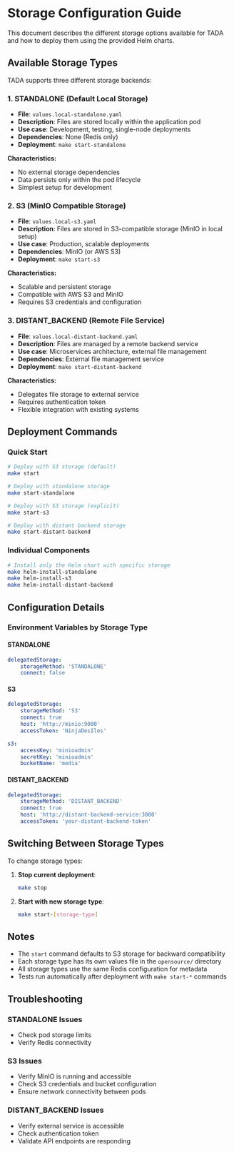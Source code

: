 # Storage Configuration Guide

This document describes the different storage options available for TADA and how to deploy them using the provided Helm charts.

## Available Storage Types

TADA supports three different storage backends:

### 1. STANDALONE (Default Local Storage)
- **File**: `values.local-standalone.yaml`
- **Description**: Files are stored locally within the application pod
- **Use case**: Development, testing, single-node deployments
- **Dependencies**: None (Redis only)
- **Deployment**: `make start-standalone`

**Characteristics:**
- No external storage dependencies
- Data persists only within the pod lifecycle
- Simplest setup for development

### 2. S3 (MinIO Compatible Storage)
- **File**: `values.local-s3.yaml`
- **Description**: Files are stored in S3-compatible storage (MinIO in local setup)
- **Use case**: Production, scalable deployments
- **Dependencies**: MinIO (or AWS S3)
- **Deployment**: `make start-s3`

**Characteristics:**
- Scalable and persistent storage
- Compatible with AWS S3 and MinIO
- Requires S3 credentials and configuration

### 3. DISTANT_BACKEND (Remote File Service)
- **File**: `values.local-distant-backend.yaml`
- **Description**: Files are managed by a remote backend service
- **Use case**: Microservices architecture, external file management
- **Dependencies**: External file management service
- **Deployment**: `make start-distant-backend`

**Characteristics:**
- Delegates file storage to external service
- Requires authentication token
- Flexible integration with existing systems

## Deployment Commands

### Quick Start
```bash
# Deploy with S3 storage (default)
make start

# Deploy with standalone storage
make start-standalone

# Deploy with S3 storage (explicit)
make start-s3

# Deploy with distant backend storage
make start-distant-backend
```

### Individual Components
```bash
# Install only the Helm chart with specific storage
make helm-install-standalone
make helm-install-s3
make helm-install-distant-backend
```

## Configuration Details

### Environment Variables by Storage Type

#### STANDALONE
```yaml
delegatedStorage:
    storageMethod: 'STANDALONE'
    connect: false
```

#### S3
```yaml
delegatedStorage:
    storageMethod: 'S3'
    connect: true
    host: 'http://minio:9000'
    accessToken: 'NinjaDesIles'

s3:
    accessKey: 'minioadmin'
    secretKey: 'minioadmin'
    bucketName: 'media'
```

#### DISTANT_BACKEND
```yaml
delegatedStorage:
    storageMethod: 'DISTANT_BACKEND'
    connect: true
    host: 'http://distant-backend-service:3000'
    accessToken: 'your-distant-backend-token'
```

## Switching Between Storage Types

To change storage types:

1. **Stop current deployment**:
   ```bash
   make stop
   ```

2. **Start with new storage type**:
   ```bash
   make start-[storage-type]
   ```

## Notes

- The `start` command defaults to S3 storage for backward compatibility
- Each storage type has its own values file in the `opensource/` directory
- All storage types use the same Redis configuration for metadata
- Tests run automatically after deployment with `make start-*` commands

## Troubleshooting

### STANDALONE Issues
- Check pod storage limits
- Verify Redis connectivity

### S3 Issues
- Verify MinIO is running and accessible
- Check S3 credentials and bucket configuration
- Ensure network connectivity between pods

### DISTANT_BACKEND Issues
- Verify external service is accessible
- Check authentication token
- Validate API endpoints are responding